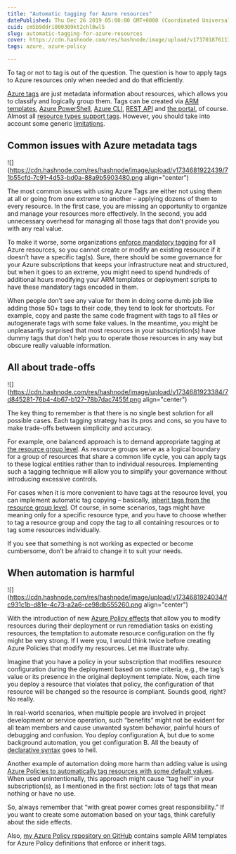```yaml
---
title: "Automatic tagging for Azure resources"
datePublished: Thu Dec 26 2019 05:00:00 GMT+0000 (Coordinated Universal Time)
cuid: cm5b9ddri000309kt2chl0wl5
slug: automatic-tagging-for-azure-resources
cover: https://cdn.hashnode.com/res/hashnode/image/upload/v1737018761134/343356b0-39cd-4158-8e38-b82216907989.png
tags: azure, azure-policy

---
```


To tag or not to tag is out of the question. The question is how to apply tags to Azure resources only when needed and do that efficiently.

[Azure tags](https://docs.microsoft.com/en-us/azure/azure-resource-manager/resource-group-using-tags) are just metadata information about resources, which allows you to classify and logically group them. Tags can be created via [ARM templates](https://docs.microsoft.com/en-us/azure/azure-resource-manager/template-tutorial-add-tags?tabs=azure-powershell#add-tags), [Azure PowerShell](https://docs.microsoft.com/en-us/azure/azure-resource-manager/resource-group-using-tags#powershell), [Azure CLI](https://docs.microsoft.com/en-us/azure/azure-resource-manager/resource-group-using-tags#azure-cli), [REST API](https://docs.microsoft.com/en-us/rest/api/resources/tags) and [the portal](https://docs.microsoft.com/en-us/azure/azure-resource-manager/resource-group-using-tags#portal), of course. Almost all [resource types support tags](https://docs.microsoft.com/en-us/azure/azure-resource-manager/tag-support). However, you should take into account some generic [limitations](https://docs.microsoft.com/en-us/azure/azure-resource-manager/resource-group-using-tags#limitations).

## Common issues with Azure metadata tags

![](https://cdn.hashnode.com/res/hashnode/image/upload/v1734681922439/71b55cfd-7c91-4d53-bd0a-88a9b5903480.png align="center")

The most common issues with using Azure Tags are either not using them at all or going from one extreme to another – applying dozens of them to every resource. In the first case, you are missing an opportunity to organize and manage your resources more effectively. In the second, you add unnecessary overhead for managing all those tags that don’t provide you with any real value.

To make it worse, some organizations [enforce mandatory tagging](https://docs.microsoft.com/en-us/azure/governance/policy/samples/enforce-tag-value) for all Azure resources, so you cannot create or modify an existing resource if it doesn’t have a specific tag(s). Sure, there should be some governance for your Azure subscriptions that keeps your infrastructure neat and structured, but when it goes to an extreme, you might need to spend hundreds of additional hours modifying your ARM templates or deployment scripts to have these mandatory tags encoded in them.

When people don’t see any value for them in doing some dumb job like adding those 50+ tags to their code, they tend to look for shortcuts. For example, copy and paste the same code fragment with tags to all files or autogenerate tags with some fake values. In the meantime, you might be unpleasantly surprised that most resources in your subscription(s) have dummy tags that don’t help you to operate those resources in any way but obscure really valuable information.

## All about trade-offs

![](https://cdn.hashnode.com/res/hashnode/image/upload/v1734681923384/7d845281-76b4-4b67-b127-78b7dac7455f.png align="center")

The key thing to remember is that there is no single best solution for all possible cases. Each tagging strategy has its pros and cons, so you have to make trade-offs between simplicity and accuracy.

For example, one balanced approach is to demand appropriate tagging at [the resource group level](https://docs.microsoft.com/en-us/azure/governance/policy/samples/enforce-tag-on-resource-groups). As resource groups serve as a logical boundary for a group of resources that share a common life cycle, you can apply tags to these logical entities rather than to individual resources. Implementing such a tagging technique will allow you to simplify your governance without introducing excessive controls.

For cases when it is more convenient to have tags at the resource level, you can implement automatic tag copying – basically, [inherit tags from the resource group level](https://github.com/Azure/azure-policy/tree/master/samples/Tags/inherit-resourcegroup-tag). Of course, in some scenarios, tags might have meaning only for a specific resource type, and you have to choose whether to tag a resource group and copy the tag to all containing resources or to tag some resources individually.

If you see that something is not working as expected or become cumbersome, don’t be afraid to change it to suit your needs.

## When automation is harmful

![](https://cdn.hashnode.com/res/hashnode/image/upload/v1734681924034/fc931c1b-d81e-4c73-a2a6-ce98db555260.png align="center")

With the introduction of new [Azure Policy effects](https://docs.microsoft.com/en-us/azure/governance/policy/concepts/effects) that allow you to modify resources during their deployment or run remediation tasks on existing resources, the temptation to automate resource configuration on the fly might be very strong. If I were you, I would think twice before creating Azure Policies that modify my resources. Let me illustrate why.

Imagine that you have a policy in your subscription that modifies resource configuration during the deployment based on some criteria, e.g., the tag’s value or its presence in the original deployment template. Now, each time you deploy a resource that violates that policy, the configuration of that resource will be changed so the resource is compliant. Sounds good, right? No really.

In real-world scenarios, when multiple people are involved in project development or service operation, such “benefits” might not be evident for all team members and cause unwanted system behavior, painful hours of debugging and confusion. You deploy configuration A, but due to some background automation, you get configuration B. All the beauty of [declarative syntax](https://docs.microsoft.com/en-us/azure/azure-resource-manager/templates/overview#why-choose-resource-manager-templates) goes to hell.

Another example of automation doing more harm than adding value is using [Azure Policies to automatically tag resources with some default values](https://docs.microsoft.com/en-us/azure/governance/policy/samples/apply-tag-default-value). When used unintentionally, this approach might cause “tag hell” in your subscription(s), as I mentioned in the first section: lots of tags that mean nothing or have no use.

So, always remember that “with great power comes great responsibility.” If you want to create some automation based on your tags, think carefully about the side effects.

Also, [my Azure Policy repository on GitHub](https://github.com/andrewmatveychuk/azure.policy) contains sample ARM templates for Azure Policy definitions that enforce or inherit tags.